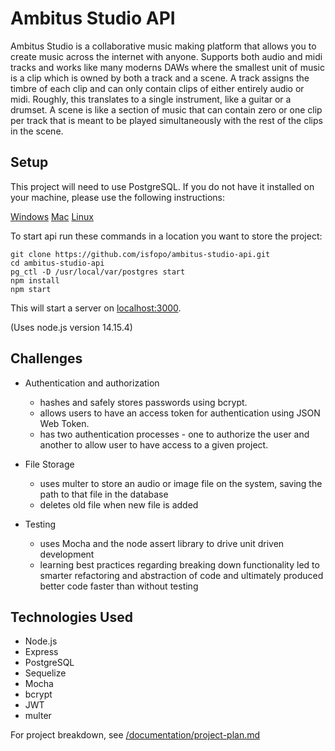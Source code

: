 # Ambitus Studio API

Ambitus Studio is a collaborative music making platform that allows you to create music across the internet with anyone. Supports both audio and midi tracks and works like many moderns DAWs where the smallest unit of music is a clip which is owned by both a track and a scene. A track assigns the timbre of each clip and can only contain clips of either entirely audio or midi. Roughly, this translates to a single instrument, like a guitar or a drumset. A scene is like a section of music that can contain zero or one clip per track that is meant to be played simultaneously with the rest of the clips in the scene.

## Setup

This project will need to use PostgreSQL. If you do not have it installed on your machine, please use the following instructions:

[Windows](https://www.postgresqltutorial.com/install-postgresql/)
[Mac](https://www.postgresqltutorial.com/install-postgresql-macos/)
[Linux](https://www.postgresqltutorial.com/install-postgresql-linux/)

To start api run these commands in a location you want to store the project:

```shell
git clone https://github.com/isfopo/ambitus-studio-api.git
cd ambitus-studio-api
pg_ctl -D /usr/local/var/postgres start
npm install
npm start
```

This will start a server on [localhost:3000](http://localhost:3000).

(Uses node.js version 14.15.4)

## Challenges

- Authentication and authorization

  - hashes and safely stores passwords using bcrypt.
  - allows users to have an access token for authentication using JSON Web Token.
  - has two authentication processes - one to authorize the user and another to allow user to have access to a given project.

- File Storage

  - uses multer to store an audio or image file on the system, saving the path to that file in the database
  - deletes old file when new file is added

- Testing
  - uses Mocha and the node assert library to drive unit driven development
  - learning best practices regarding breaking down functionality led to smarter refactoring and abstraction of code and ultimately produced better code faster than without testing

## Technologies Used

- Node.js
- Express
- PostgreSQL
- Sequelize
- Mocha
- bcrypt
- JWT
- multer

For project breakdown, see [/documentation/project-plan.md](https://github.com/isfopo/ambitus-studio-api/blob/main/documentation/project-plan.md)
